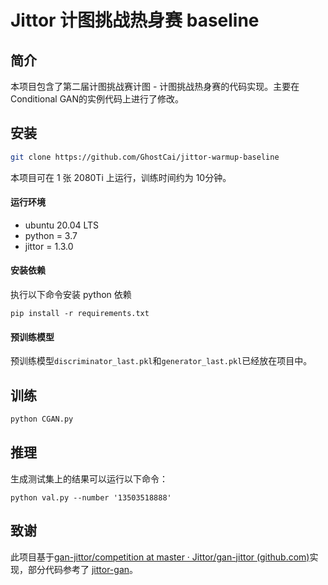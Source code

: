 # Jittor 计图挑战热身赛 baseline


## 简介
本项目包含了第二届计图挑战赛计图 - 计图挑战热身赛的代码实现。主要在Conditional GAN的实例代码上进行了修改。

## 安装 
```bash
git clone https://github.com/GhostCai/jittor-warmup-baseline
```

本项目可在 1 张 2080Ti 上运行，训练时间约为 10分钟。

#### 运行环境
- ubuntu 20.04 LTS
- python = 3.7
- jittor = 1.3.0

#### 安装依赖
执行以下命令安装 python 依赖
```
pip install -r requirements.txt
```

#### 预训练模型
预训练模型`discriminator_last.pkl`和`generator_last.pkl`已经放在项目中。

## 训练
```python
python CGAN.py
```

## 推理
生成测试集上的结果可以运行以下命令：

```
python val.py --number '13503518888'
```

## 致谢
此项目基于[gan-jittor/competition at master · Jittor/gan-jittor (github.com)](https://github.com/Jittor/gan-jittor/tree/master/competition#计图挑战热身赛)实现，部分代码参考了 [jittor-gan](https://github.com/Jittor/gan-jittor)。
